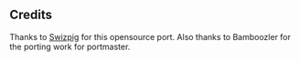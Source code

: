 ## Credits

Thanks to [Swizpig](https://github.com/Swizpig/ZGloom) for this opensource port.  Also thanks to Bamboozler for the porting work for portmaster.

